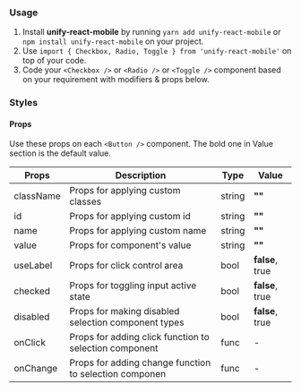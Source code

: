 ### Usage

1. Install **unify-react-mobile** by running `yarn add unify-react-mobile` or `npm install unify-react-mobile` on your project.
2. Use `import { Checkbox, Radio, Toggle } from 'unify-react-mobile'` on top of your code.
3. Code your `<Checkbox />` or `<Radio />` or `<Toggle />` component based on your requirement with modifiers & props below.



### Styles

#### Props

Use these props on each `<Button />` component. The bold one in Value section is the default value.

| Props            | Description                         | Type            | Value
|---------------------|----------------------------------|-----------------|---------------------|
| className   | Props for applying custom classes   | string            | **""**
| id               | Props for applying custom id        | string          | **""**
| name             | Props for applying custom name      | string            | **""**
| value           | Props for component's value          | string            | **""**
| useLabel        | Props for click control area     | bool            | **false**, true
| checked      | Props for toggling input active state   | bool            | **false**, true
| disabled  | Props for making disabled selection component types   | bool    | **false**, true
| onClick   | Props for adding click function to selection component   | func    | -
| onChange   | Props for adding change function to selection componen   | func    | -
